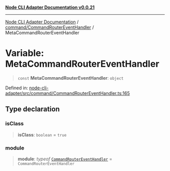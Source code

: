[**Node CLI Adapter Documentation v0.0.21**](../../../README.md)

***

[Node CLI Adapter Documentation](../../../modules.md) / [command/CommandRouterEventHandler](../README.md) / MetaCommandRouterEventHandler

# Variable: MetaCommandRouterEventHandler

> `const` **MetaCommandRouterEventHandler**: `object`

Defined in: [node-cli-adapter/src/command/CommandRouterEventHandler.ts:165](https://github.com/stonemjs/node-cli-adapter/blob/864b503e06a40512b872ced9446e09ca39f76729/src/command/CommandRouterEventHandler.ts#L165)

## Type declaration

### isClass

> **isClass**: `boolean` = `true`

### module

> **module**: *typeof* [`CommandRouterEventHandler`](../classes/CommandRouterEventHandler.md) = `CommandRouterEventHandler`
